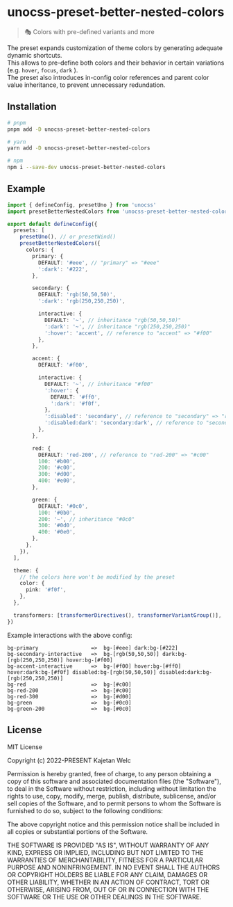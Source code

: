 # unocss-preset-better-nested-colors

> 🎭 Colors with pre-defined variants and more

The preset expands customization of theme colors by generating adequate dynamic shortcuts.\
This allows to pre-define both colors and their behavior in certain variations (e.g. `hover`, `focus`, `dark` ).\
The preset also introduces in-config color references and parent color value inheritance, to prevent unnecessary redundation.

## Installation

```bash
# pnpm
pnpm add -D unocss-preset-better-nested-colors

# yarn
yarn add -D unocss-preset-better-nested-colors

# npm
npm i --save-dev unocss-preset-better-nested-colors
```

## Example

```typescript
import { defineConfig, presetUno } from 'unocss'
import presetBetterNestedColors from 'unocss-preset-better-nested-colors'

export default defineConfig({
  presets: [
    presetUno(), // or presetWind()
    presetBetterNestedColors({
      colors: {
        primary: {
          DEFAULT: '#eee', // "primary" => "#eee"
          ':dark': '#222',
        },

        secondary: {
          DEFAULT: 'rgb(50,50,50)',
          ':dark': 'rgb(250,250,250)',

          interactive: {
            DEFAULT: '~', // inheritance "rgb(50,50,50)"
            ':dark': '~', // inheritance "rgb(250,250,250)"
            ':hover': 'accent', // reference to "accent" => "#f00"
          },
        },

        accent: {
          DEFAULT: '#f00',

          interactive: {
            DEFAULT: '~', // inheritance "#f00"
            ':hover': {
              DEFAULT: '#ff0',
              ':dark': '#f0f',
            },
            ':disabled': 'secondary', // reference to "secondary" => "rgb(50,50,50)"
            ':disabled:dark': 'secondary:dark', // reference to "secondary" with "dark" variant => "rgb(250,250,250)"
          },
        },

        red: {
          DEFAULT: 'red-200', // reference to "red-200" => "#c00"
          100: '#b00',
          200: '#c00',
          300: '#d00',
          400: '#e00',
        },

        green: {
          DEFAULT: '#0c0',
          100: '#0b0',
          200: '~', // inheritance "#0c0"
          300: '#0d0',
          400: '#0e0',
        },
      },
    }),
  ],

  theme: {
    // the colors here won't be modified by the preset
    color: {
      pink: '#f0f',
    },
  },

  transformers: [transformerDirectives(), transformerVariantGroup()],
})
```

Example interactions with the above config:

```
bg-primary                 =>  bg-[#eee] dark:bg-[#222]
bg-secondary-interactive   =>  bg-[rgb(50,50,50)] dark:bg-[rgb(250,250,250)] hover:bg-[#f00]
bg-accent-interactive      =>  bg-[#f00] hover:bg-[#ff0] hover:dark:bg-[#f0f] disabled:bg-[rgb(50,50,50)] disabled:dark:bg-[rgb(250,250,250)]
bg-red                     =>  bg-[#c00]
bg-red-200                 =>  bg-[#c00]
bg-red-300                 =>  bg-[#d00]
bg-green                   =>  bg-[#0c0]
bg-green-200               =>  bg-[#0c0]
```

## License

MIT License

Copyright (c) 2022-PRESENT Kajetan Welc

Permission is hereby granted, free of charge, to any person obtaining a copy of
this software and associated documentation files (the "Software"), to deal in
the Software without restriction, including without limitation the rights to
use, copy, modify, merge, publish, distribute, sublicense, and/or sell copies of
the Software, and to permit persons to whom the Software is furnished to do so,
subject to the following conditions:

The above copyright notice and this permission notice shall be included in all
copies or substantial portions of the Software.

THE SOFTWARE IS PROVIDED "AS IS", WITHOUT WARRANTY OF ANY KIND, EXPRESS OR
IMPLIED, INCLUDING BUT NOT LIMITED TO THE WARRANTIES OF MERCHANTABILITY, FITNESS
FOR A PARTICULAR PURPOSE AND NONINFRINGEMENT. IN NO EVENT SHALL THE AUTHORS OR
COPYRIGHT HOLDERS BE LIABLE FOR ANY CLAIM, DAMAGES OR OTHER LIABILITY, WHETHER
IN AN ACTION OF CONTRACT, TORT OR OTHERWISE, ARISING FROM, OUT OF OR IN
CONNECTION WITH THE SOFTWARE OR THE USE OR OTHER DEALINGS IN THE SOFTWARE.
